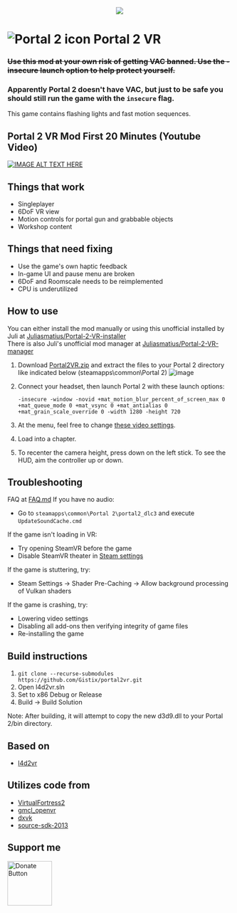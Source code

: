 <div align="center">
  <p>
    <a align="center" href="https://ultralytics.com/yolov5" target="_blank">
      <img width="auto" src="https://raw.githubusercontent.com/Gistix/portal2vr/main/imgs/logo.png"></a>
  </p>
</div>

# ![Portal 2 icon](imgs/icon.jpg "Portal 2 icon") Portal 2 VR
### ~~Use this mod at your own risk of getting VAC banned. Use the -insecure launch option to help protect yourself.~~
### Apparently Portal 2 doesn't have VAC, but just to be safe you should still run the game with the `insecure` flag.
This game contains flashing lights and fast motion sequences.

## Portal 2 VR Mod First 20 Minutes (Youtube Video)
[![IMAGE ALT TEXT HERE](https://img.youtube.com/vi/nQZ601kEDFI/0.jpg)](https://www.youtube.com/watch?v=nQZ601kEDFI)

## Things that work
* Singleplayer
* 6DoF VR view
* Motion controls for portal gun and grabbable objects
* Workshop content

## Things that need fixing
* Use the game's own haptic feedback
* In-game UI and pause menu are broken
* 6DoF and Roomscale needs to be reimplemented
* CPU is underutilized

## How to use
You can either install the mod manually or using this unofficial installed by Juli at [Juliasmatius/Portal-2-VR-installer](https://github.com/Juliasmatius/Portal-2-VR-installer) \
There is also Juli's unofficial mod manager at [Juliasmatius/Portal-2-VR-manager](https://github.com/Juliasmatius/Portal-2-VR-manager)

1. Download [Portal2VR.zip](https://github.com/Gistix/portal2vr/releases) and extract the files to your Portal 2 directory like indicated below (steamapps\common\Portal 2)
![image](https://github.com/Juliasmatius/portal2vr/assets/80146546/0ec1dc01-1df8-4440-b0b6-caedc37c7cf6)

2. Connect your headset, then launch Portal 2 with these launch options:
   
   ``` -insecure -window -novid +mat_motion_blur_percent_of_screen_max 0 +mat_queue_mode 0 +mat_vsync 0 +mat_antialias 0 +mat_grain_scale_override 0 -width 1280 -height 720 ```

3. At the menu, feel free to change [these video settings](https://i.imgur.com/yYQMXs6.jpg).
4. Load into a chapter. 
5. To recenter the camera height, press down on the left stick. To see the HUD, aim the controller up or down.

## Troubleshooting
FAQ at [FAQ.md](/blob/main/FAQ.md)
If you have no audio:
* Go to ```steamapps\common\Portal 2\portal2_dlc3``` and execute ```UpdateSoundCache.cmd```
  
If the game isn't loading in VR:
* Try opening SteamVR before the game
* Disable SteamVR theater in [Steam settings](https://external-preview.redd.it/1WdLExouo_YKhTGT6C5GGrOjeWO7qNdIdDRvIRBhw-0.png?auto=webp&s=0d4447a9d954e1ec15b2c010cf50eeabd51f4197)

If the game is stuttering, try: 
* Steam Settings -> Shader Pre-Caching -> Allow background processing of Vulkan shaders

If the game is crashing, try:
* Lowering video settings
* Disabling all add-ons then verifying integrity of game files
* Re-installing the game

## Build instructions
1. ``` git clone --recurse-submodules https://github.com/Gistix/portal2vr.git ```
2. Open l4d2vr.sln
3. Set to x86 Debug or Release
4. Build -> Build Solution

Note: After building, it will attempt to copy the new d3d9.dll to your Portal 2/bin directory.

## Based on
* [l4d2vr](https://github.com/sd805/l4d2vr)
  
## Utilizes code from
* [VirtualFortress2](https://github.com/PinkMilkProductions/VirtualFortress2)
* [gmcl_openvr](https://github.com/Planimeter/gmcl_openvr/)
* [dxvk](https://github.com/TheIronWolfModding/dxvk/tree/vr-dx9-rel)
* [source-sdk-2013](https://github.com/ValveSoftware/source-sdk-2013/)

## Support me
<a href="https://www.paypal.com/donate/?business=YL7TGWKPCC9H8&no_recurring=0&currency_code=USD"><img src="https://pics.paypal.com/00/s/MDAwNDljNmUtZWZiZS00ZTI1LWFiMTMtZTdhZmQ5NmU5ZDUx/file.PNG" alt="Donate Button" style="width:auto;height:100px;"></a>


